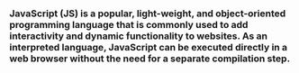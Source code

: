 ### JavaScript (JS) is a popular, light-weight, and object-oriented programming language that is commonly used to add interactivity and dynamic functionality to websites. As an interpreted language, JavaScript can be executed directly in a web browser without the need for a separate compilation step.
